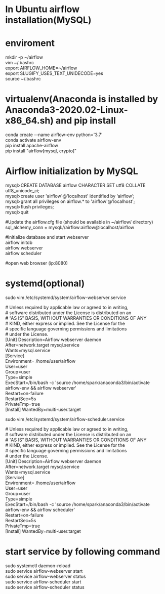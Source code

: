# In Ubuntu airflow installation(MySQL)

# enviroment  
mkdir -p \~/airflow  
vim \~/.bashrc    
export AIRFLOW_HOME=\~/airflow  
export SLUGIFY_USES_TEXT_UNIDECODE=yes  
source ~/.bashrc  

# virtualenv(Anaconda is installed by Anaconda3-2020.02-Linux-x86_64.sh) and pip install
conda create --name airflow-env python='3.7'  
conda activate airflow-env  
pip install apache-airflow  
pip install "airflow[mysql, crypto]"  

# Airflow initialization by MySQL
mysql>CREATE DATABASE airflow CHARACTER SET utf8 COLLATE utf8_unicode_ci;  
mysql>create user 'airflow'@'localhost' identified by ‘airflow’;  
mysql>grant all privileges on airflow.* to 'airflow'@'localhost';  
mysql>flush privileges;  
mysql>quit  

#Update the airflow.cfg file (should be available in ~/airflow/ directory)  
sql_alchemy_conn = mysql://airflow:airflow@localhost/airflow  

\#initialize database and start webserver  
airflow initdb  
airflow webserver  
airflow scheduler    

\#open web browser (ip:8080)

# systemd(optional)
sudo vim /etc/systemd/system/airflow-webserver.service

 \# Unless required by applicable law or agreed to in writing,  
 \# software distributed under the License is distributed on an  
 \# “AS IS” BASIS, WITHOUT WARRANTIES OR CONDITIONS OF ANY  
 \# KIND, either express or implied. See the License for the  
 \# specific language governing permissions and limitations  
 \# under the License.  
  [Unit]
  Description=Airflow webserver daemon  
  After=network.target mysql.service  
  Wants=mysql.service  
  [Service]  
  Environment= /home/user/airflow   
  User=user  
  Group=user   
  Type=simple  
  ExecStart=/bin/bash -c 'source /home/spark/anaconda3/bin/activate airflow-env && airflow webserver'    
  Restart=on-failure  
  RestartSec=5s  
  PrivateTmp=true  
  [Install]
  WantedBy=multi-user.target  
  
  
  sudo vim /etc/systemd/system/airflow-scheduler.service

 \# Unless required by applicable law or agreed to in writing,  
 \# software distributed under the License is distributed on an  
 \# “AS IS” BASIS, WITHOUT WARRANTIES OR CONDITIONS OF ANY  
 \# KIND, either express or implied. See the License for the  
 \# specific language governing permissions and limitations  
 \# under the License.  
  [Unit]
  Description=Airflow webserver daemon  
  After=network.target mysql.service  
  Wants=mysql.service  
  [Service]  
  Environment= /home/user/airflow   
  User=user  
  Group=user   
  Type=simple  
  ExecStart=/bin/bash -c 'source /home/spark/anaconda3/bin/activate airflow-env && airflow scheduler'    
  Restart=on-failure  
  RestartSec=5s  
  PrivateTmp=true  
  [Install]
  WantedBy=multi-user.target  

# start service by following command
sudo systemctl daemon-reload  
sudo service airflow-webserver start  
sudo service airflow-webserver status  
sudo service airflow-scheduler start  
sudo service airflow-scheduler status

